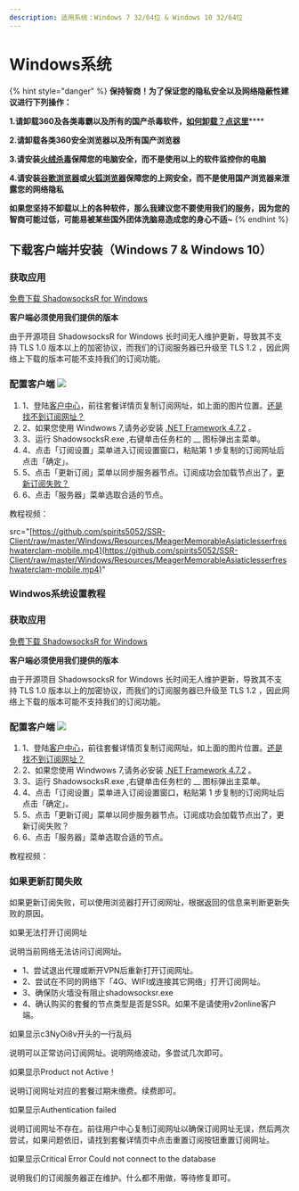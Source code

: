 ```yaml
---
description: 适用系统：Windows 7 32/64位 & Windows 10 32/64位
---
```


# Windows系统



{% hint style="danger" %}
**保持智商！为了保证您的隐私安全以及网络隐蔽性建议进行下列操作：**

**1.请卸载360及各类毒霸以及所有的国产杀毒软件，**[**如何卸载？点这里**](https://jingyan.baidu.com/article/4d58d5411fe5d99dd4e9c09b.html)\*\*\*\*

**2.请卸载各类360安全浏览器以及所有国产浏览器**

**3.请安装**[**火绒杀毒**](https://www.huorong.cn/)**保障您的电脑安全，而不是使用以上的软件监控你的电脑**

**4.请安装**[**谷歌浏览器**](https://www.google.com/intl/zh-CN/chrome/)**或**[**火狐浏览器**](http://www.firefox.com.cn/)**保障您的上网安全，而不是使用国产浏览器来泄露您的网络隐私**

**如果您坚持不卸载以上的各种软件，那么我建议您不要使用我们的服务，因为您的智商可能过低，可能易被某些国外团体洗脑易造成您的身心不适~**
{% endhint %}

## 下载客户端并安装（Windows 7 & Windows 10）



### 获取应用

[免费下载 ShadowsocksR for Windows](https://github.com/spirits5052/SSR-Client/raw/master/Windows/ShadowsocksR.zip)

**客户端必须使用我们提供的版本**

由于开源项目 ShadowsocksR for Windows 长时间无人维护更新，导致其不支持 TLS 1.0 版本以上的加密协议，而我们的订阅服务器已升级至 TLS 1.2 ，因此网络上下载的版本可能不支持我们的订阅功能。

### 配置客户端  ![](https://github.com/spirits5052/SSR-Client/raw/master/Resources/images/subscript.jpg)

1. 1、登陆[客户中心](https://www.ssglo.net/clientarea.php)，前往套餐详情页复制订阅网址，如上面的图片位置。[还是找不到订阅网址？](https://www.ssglo.net/index.php?rp=/knowledgebase/33)
2. 2、如果您使用 Windwows 7,请务必安装 [.NET Framework 4.7.2](https://go.microsoft.com/fwlink/?LinkID=863265) 。
3. 3、运行 ShadowsocksR.exe ,右键单击任务栏的 __ 图标弹出主菜单。
4. 4、点击「订阅设置」菜单进入订阅设置窗口，粘贴第 1 步复制的订阅网址后点击「确定」。
5. 5、点击「更新订阅」菜单以同步服务器节点。订阅成功会加载节点出了，[更新订阅失败？](https://www.ssglo.net/index.php?rp=/knowledgebase/36)
6. 6、点击「服务器」菜单选取合适的节点。

 教程视频：





src="[https://github.com/spirits5052/SSR-Client/raw/master/Windows/Resources/MeagerMemorableAsiaticlesserfreshwaterclam-mobile.mp4](https://github.com/spirits5052/SSR-Client/raw/master/Windows/Resources/MeagerMemorableAsiaticlesserfreshwaterclam-mobile.mp4)"

### 

### Windwos系统设置教程

### 获取应用

[免费下载 ShadowsocksR for Windows](https://github.com/spirits5052/SSR-Client/raw/master/Windows/ShadowsocksR.zip)

**客户端必须使用我们提供的版本**

由于开源项目 ShadowsocksR for Windows 长时间无人维护更新，导致其不支持 TLS 1.0 版本以上的加密协议，而我们的订阅服务器已升级至 TLS 1.2 ，因此网络上下载的版本可能不支持我们的订阅功能。

### 配置客户端  ![](https://github.com/spirits5052/SSR-Client/raw/master/Resources/images/subscript.jpg)

1. 1、登陆[客户中心](https://www.ssglo.net/clientarea.php)，前往套餐详情页复制订阅网址，如上面的图片位置。[还是找不到订阅网址？](https://www.ssglo.net/index.php?rp=/knowledgebase/33)
2. 2、如果您使用 Windwows 7,请务必安装 [.NET Framework 4.7.2](https://go.microsoft.com/fwlink/?LinkID=863265) 。
3. 3、运行 ShadowsocksR.exe ,右键单击任务栏的 __ 图标弹出主菜单。
4. 4、点击「订阅设置」菜单进入订阅设置窗口，粘贴第 1 步复制的订阅网址后点击「确定」。
5. 5、点击「更新订阅」菜单以同步服务器节点。订阅成功会加载节点出了，更新订阅失败？
6. 6、点击「服务器」菜单选取合适的节点。

 教程视频：

### 如果更新訂閱失敗

如果更新订阅失败，可以使用浏览器打开订阅网址，根据返回的信息来判断更新失败的原因。

如果无法打开订阅网址

说明当前网络无法访问订阅网址。

* 1、尝试退出代理或断开VPN后重新打开订阅网址。
* 2、尝试在不同的网络下「4G、WIFI或连接其它网络」打开订阅网址。
* 3、确保防火墙没有阻止shadowsocksr.exe
* 4、确认购买的套餐的节点类型是否是SSR。如果不是请使用v2online客户端。

如果显示c3NyOi8v开头的一行乱码

说明可以正常访问订阅网址。说明网络波动，多尝试几次即可。

如果显示Product not Active！

说明订阅网址对应的套餐过期未缴费。续费即可。

如果显示Authentication failed

说明订阅网址不存在。前往用户中心复制订阅网址以确保订阅网址无误，然后两次尝试，如果问题依旧，请找到套餐详情页中点击重置订阅按钮重置订阅网址。

如果显示Critical Error Could not connect to the database

说明我们的订阅服务器正在维护。什么都不用做，等待修复即可。









